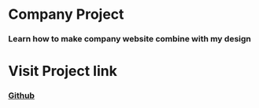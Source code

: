  # Company Project
### Learn how to make company website combine with my design

 # Visit Project link
### [Github](https://github.com/juliaveronica02/CompanyProject)